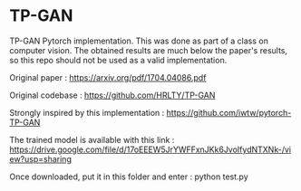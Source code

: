 # TP-GAN
TP-GAN Pytorch implementation.
This was done as part of a class on computer vision. 
The obtained results are much below the paper's results, so this repo should not be used as a valid implementation.

Original paper : https://arxiv.org/pdf/1704.04086.pdf

Original codebase : https://github.com/HRLTY/TP-GAN

Strongly inspired by this implementation : https://github.com/iwtw/pytorch-TP-GAN

The trained model is available with this link :
https://drive.google.com/file/d/17oEEEW5JrYWFFxnJKk6JvoIfydNTXNk-/view?usp=sharing

Once downloaded, put it in this folder and enter :
python test.py
